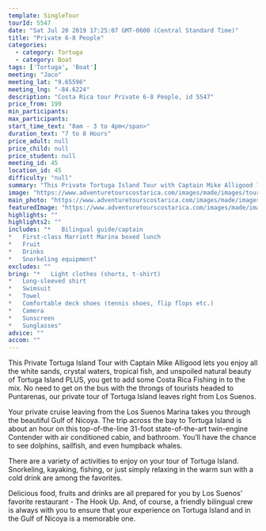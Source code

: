 ```yaml
---
template: SingleTour
tourId: 5547
date: "Sat Jul 20 2019 17:25:07 GMT-0600 (Central Standard Time)"
title: "Private 6-8 People"
categories: 
  - category: Tortuga
  - category: Boat
tags: ['Tortuga', 'Boat']
meeting: "Jaco"
meeting_lat: "9.65596"
meeting_lng: "-84.6224"
description: "Costa Rica tour Private 6-8 People, id 5547"
price_from: 199
min_participants: 
max_participants: 
start_time_text: "8am - 3 to 4pm</span>"
duration_text: "7 to 8 Hours"
price_adult: null
price_child: null
price_student: null
meeting_id: 45
location_id: 45
difficulty: "null"
summary: "This Private Tortuga Island Tour with Captain Mike Alligood lets you enjoy all the white sands, crystal waters, tropical fish, and unspoiled natural beauty of Tortuga Island PLUS…"
image: "https://www.adventuretourscostarica.com/images/made/images/tours/Tortuga_Island/snorkeling-costa-rica-tortuga-island_350_250_c1.jpg"
main_photo: "https://www.adventuretourscostarica.com/images/made/images/tours/Tortuga_Island/snorkeling-costa-rica-tortuga-island_350_250_c1.jpg"
featuredImage: "https://www.adventuretourscostarica.com/images/made/images/tours/Tortuga_Island/snorkeling-costa-rica-tortuga-island_350_250_c1.jpg"
highlights: ""
highlights2: ""
includes: "*   Bilingual guide/captain
*   First-class Marriott Marina boxed lunch
*   Fruit
*   Drinks
*   Snorkeling equipment"
excludes: ""
bring: "*   Light clothes (shorts, t-shirt)
*   Long-sleeved shirt
*   Swimsuit
*   Towel
*   Comfortable deck shoes (tennis shoes, flip flops etc.)
*   Camera
*   Sunscreen
*   Sunglasses"
advice: ""
accom: ""
---
```

This Private Tortuga Island Tour with Captain Mike Alligood lets you enjoy all the white sands, crystal waters, tropical fish, and unspoiled natural beauty of Tortuga Island PLUS, you get to add some Costa Rica Fishing in to the mix. No need to get on the bus with the throngs of tourists headed to Puntarenas, our private tour of Tortuga Island leaves right from Los Suenos.

Your private cruise leaving from the Los Suenos Marina takes you through the beautiful Gulf of Nicoya. The trip across the bay to Tortuga Island is about an hour on this top-of-the-line 31-foot state-of-the-art twin-engine Contender with air conditioned cabin, and bathroom. You’ll have the chance to see dolphins, sailfish, and even humpback whales.

There are a variety of activities to enjoy on your tour of Tortuga Island. Snorkeling, kayaking, fishing, or just simply relaxing in the warm sun with a cold drink are among the favorites.

Delicious food, fruits and drinks are all prepared for you by Los Suenos’ favorite restaurant - The Hook Up. And, of course, a friendly bilingual crew is always with you to ensure that your experience on Tortuga Island and in the Gulf of Nicoya is a memorable one.